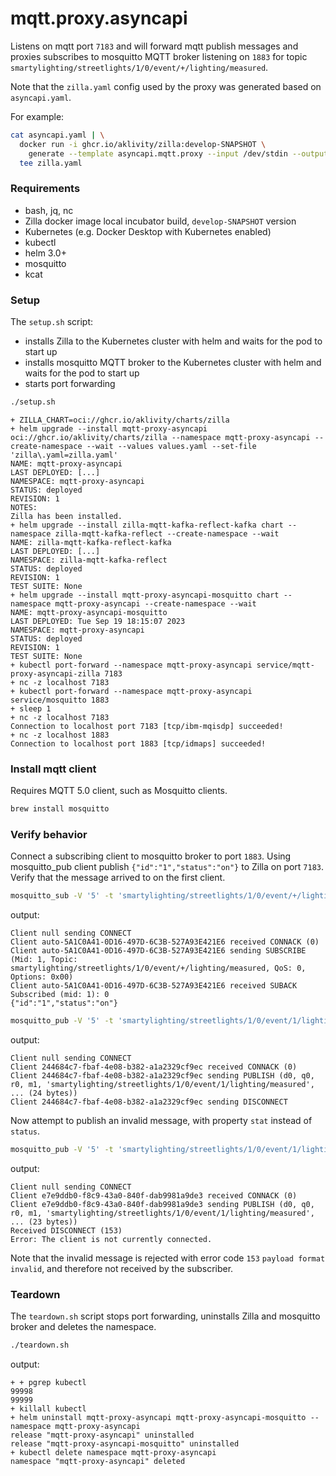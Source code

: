 # mqtt.proxy.asyncapi

Listens on mqtt port `7183` and will forward mqtt publish messages and proxies subscribes to mosquitto MQTT broker listening on `1883` for topic `smartylighting/streetlights/1/0/event/+/lighting/measured`.

Note that the `zilla.yaml` config used by the proxy was generated based on `asyncapi.yaml`.

For example:

```bash
cat asyncapi.yaml | \
  docker run -i ghcr.io/aklivity/zilla:develop-SNAPSHOT \
    generate --template asyncapi.mqtt.proxy --input /dev/stdin --output /dev/stdout | \
  tee zilla.yaml
```

### Requirements

- bash, jq, nc
- Zilla docker image local incubator build, `develop-SNAPSHOT` version
- Kubernetes (e.g. Docker Desktop with Kubernetes enabled)
- kubectl
- helm 3.0+
- mosquitto
- kcat

### Setup

The `setup.sh` script:

- installs Zilla to the Kubernetes cluster with helm and waits for the pod to start up
- installs mosquitto MQTT broker to the Kubernetes cluster with helm and waits for the pod to start up
- starts port forwarding

```bash
./setup.sh 
```

```text
+ ZILLA_CHART=oci://ghcr.io/aklivity/charts/zilla
+ helm upgrade --install mqtt-proxy-asyncapi oci://ghcr.io/aklivity/charts/zilla --namespace mqtt-proxy-asyncapi --create-namespace --wait --values values.yaml --set-file 'zilla\.yaml=zilla.yaml'
NAME: mqtt-proxy-asyncapi
LAST DEPLOYED: [...]
NAMESPACE: mqtt-proxy-asyncapi
STATUS: deployed
REVISION: 1
NOTES:
Zilla has been installed.
+ helm upgrade --install zilla-mqtt-kafka-reflect-kafka chart --namespace zilla-mqtt-kafka-reflect --create-namespace --wait
NAME: zilla-mqtt-kafka-reflect-kafka
LAST DEPLOYED: [...]
NAMESPACE: zilla-mqtt-kafka-reflect
STATUS: deployed
REVISION: 1
TEST SUITE: None
+ helm upgrade --install mqtt-proxy-asyncapi-mosquitto chart --namespace mqtt-proxy-asyncapi --create-namespace --wait
NAME: mqtt-proxy-asyncapi-mosquitto
LAST DEPLOYED: Tue Sep 19 18:15:07 2023
NAMESPACE: mqtt-proxy-asyncapi
STATUS: deployed
REVISION: 1
TEST SUITE: None
+ kubectl port-forward --namespace mqtt-proxy-asyncapi service/mqtt-proxy-asyncapi-zilla 7183
+ nc -z localhost 7183
+ kubectl port-forward --namespace mqtt-proxy-asyncapi service/mosquitto 1883
+ sleep 1
+ nc -z localhost 7183
Connection to localhost port 7183 [tcp/ibm-mqisdp] succeeded!
+ nc -z localhost 1883
Connection to localhost port 1883 [tcp/idmaps] succeeded!

```

### Install mqtt client

Requires MQTT 5.0 client, such as Mosquitto clients.

```bash
brew install mosquitto
```

### Verify behavior

Connect a subscribing client to mosquitto broker to port `1883`. Using mosquitto_pub client publish `{"id":"1","status":"on"}` to Zilla on port `7183`. Verify that the message arrived to on the first client.
```bash
mosquitto_sub -V '5' -t 'smartylighting/streetlights/1/0/event/+/lighting/measured' -d -p 1883
```

output:

```
Client null sending CONNECT
Client auto-5A1C0A41-0D16-497D-6C3B-527A93E421E6 received CONNACK (0)
Client auto-5A1C0A41-0D16-497D-6C3B-527A93E421E6 sending SUBSCRIBE (Mid: 1, Topic: smartylighting/streetlights/1/0/event/+/lighting/measured, QoS: 0, Options: 0x00)
Client auto-5A1C0A41-0D16-497D-6C3B-527A93E421E6 received SUBACK
Subscribed (mid: 1): 0
{"id":"1","status":"on"}
```

```bash
mosquitto_pub -V '5' -t 'smartylighting/streetlights/1/0/event/1/lighting/measured' -m '{"id":"1","status":"on"}' -d -p 7183
```

output:

```
Client null sending CONNECT
Client 244684c7-fbaf-4e08-b382-a1a2329cf9ec received CONNACK (0)
Client 244684c7-fbaf-4e08-b382-a1a2329cf9ec sending PUBLISH (d0, q0, r0, m1, 'smartylighting/streetlights/1/0/event/1/lighting/measured', ... (24 bytes))
Client 244684c7-fbaf-4e08-b382-a1a2329cf9ec sending DISCONNECT
```

Now attempt to publish an invalid message, with property `stat` instead of `status`.

```bash
mosquitto_pub -V '5' -t 'smartylighting/streetlights/1/0/event/1/lighting/measured' -m '{"id":"1","stat":"off"}' -d -p 7183 --repeat 2 --repeat-delay 3
```

output:

```
Client null sending CONNECT
Client e7e9ddb0-f8c9-43a0-840f-dab9981a9de3 received CONNACK (0)
Client e7e9ddb0-f8c9-43a0-840f-dab9981a9de3 sending PUBLISH (d0, q0, r0, m1, 'smartylighting/streetlights/1/0/event/1/lighting/measured', ... (23 bytes))
Received DISCONNECT (153)
Error: The client is not currently connected.
```

Note that the invalid message is rejected with error code `153` `payload format invalid`, and therefore not received by the subscriber.

### Teardown

The `teardown.sh` script stops port forwarding, uninstalls Zilla and mosquitto broker and deletes the namespace.

```bash
./teardown.sh

```

output:

```text
+ + pgrep kubectl
99998
99999
+ killall kubectl
+ helm uninstall mqtt-proxy-asyncapi mqtt-proxy-asyncapi-mosquitto --namespace mqtt-proxy-asyncapi
release "mqtt-proxy-asyncapi" uninstalled
release "mqtt-proxy-asyncapi-mosquitto" uninstalled
+ kubectl delete namespace mqtt-proxy-asyncapi
namespace "mqtt-proxy-asyncapi" deleted
```
